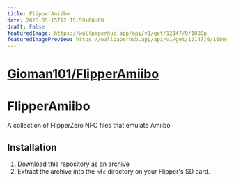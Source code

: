 ```yaml
---
title: FlipperAmiibo
date: 2023-05-15T12:15:59+08:00
draft: False
featuredImage: https://wallpaperhub.app/api/v1/get/12147/0/1080p
featuredImagePreview: https://wallpaperhub.app/api/v1/get/12147/0/1080p
---
```


# [Gioman101/FlipperAmiibo](https://github.com/Gioman101/FlipperAmiibo)

# FlipperAmiibo
A collection of FlipperZero NFC files that emulate Amiibo

## Installation

1. [Download](https://github.com/Gioman101/FlipperAmiibo/archive/refs/heads/main.zip) this repository as an archive
1. Extract the archive into the `nfc` directory on your Flipper's SD card.
